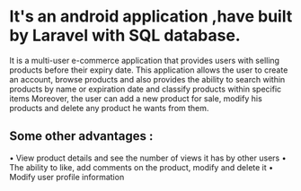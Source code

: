 # It's an android application ,have built by Laravel with SQL database.
It is a multi-user e-commerce application that provides users with selling products before their expiry date.
This application allows the user to create an account, browse products and also provides the ability to search within products by name or expiration date and classify products within specific items Moreover, the user can add a new product for sale, modify his products and delete any product he wants from them.
## Some other advantages :
• View product details and see the number of views it has by other users
• The ability to like, add comments on the product, modify and delete it
• Modify user profile information
